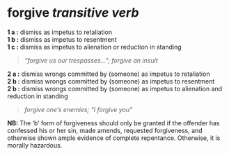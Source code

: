 # forgive *transitive verb*

**1 a :** dismiss as impetus to retaliation<br>
**1 b :** dismiss as impetus to resentment<br>
**1 c :** dismiss as impetus to alienation or reduction in standing
> _“forgive us our trespasses…”; forgive an insult_

**2 a :** dismiss wrongs committed by (someone) as impetus to retaliation<br>
**2 b :** dismiss wrongs committed by (someone) as impetus to resentment<br>
**2 b :** dismiss wrongs committed by (someone) as impetus to alienation and reduction in standing
> _forgive one’s enemies; “I forgive you”_

**NB:** The ‘b’ form of forgiveness should only be granted if the offender has confessed his or her sin, made amends, requested forgiveness, and otherwise shown ample evidence of complete repentance. Otherwise, it is morally hazardous.
